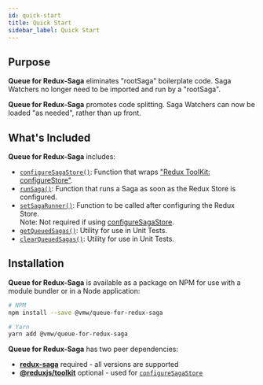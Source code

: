 ```yaml
---
id: quick-start
title: Quick Start
sidebar_label: Quick Start
---
```


## Purpose

**Queue for Redux-Saga** eliminates "rootSaga" boilerplate code. Saga Watchers no longer need to be imported and run by a "rootSaga".

**Queue for Redux-Saga** promotes code splitting. Saga Watchers can now be loaded "as needed", rather than up front.

## What's Included

**Queue for Redux-Saga** includes:

- [`configureSagaStore()`](/queue-for-redux-saga/docs/api/configureSagaStore): Function that wraps <a href="https://redux-toolkit.js.org/api/configureStore" target="_blank">"Redux ToolKit: configureStore"</a>.
- [`runSaga()`](/queue-for-redux-saga/docs/api/runSaga): Function that runs a Saga as soon as the Redux Store is configured.
- [`setSagaRunner()`](/queue-for-redux-saga/docs/api/setSagaRunner): Function to be called after configuring the Redux Store.  
  Note: Not required if using [configureSagaStore](/queue-for-redux-saga/docs/api/configureSagaStore).
- [`getQueuedSagas()`](/queue-for-redux-saga/docs/api/getQueuedSagas): Utility for use in Unit Tests.
- [`clearQueuedSagas()`](/queue-for-redux-saga/docs/api/clearQueuedSagas): Utility for use in Unit Tests.

## Installation

**Queue for Redux-Saga** is available as a package on NPM for use with a module bundler or in a Node application:

```bash
# NPM
npm install --save @vmw/queue-for-redux-saga

# Yarn
yarn add @vmw/queue-for-redux-saga
```

**Queue for Redux-Saga** has two peer dependencies:

- **<a href="https://github.com/redux-saga/redux-saga/" target="_blank">redux-saga</a>** required - all versions are supported
- **<a href="https://github.com/reduxjs/redux-toolkit" target="_blank">@reduxjs/toolkit</a>** optional - used for [`configureSagaStore`](/queue-for-redux-saga/docs/api/configureSagaStore)
